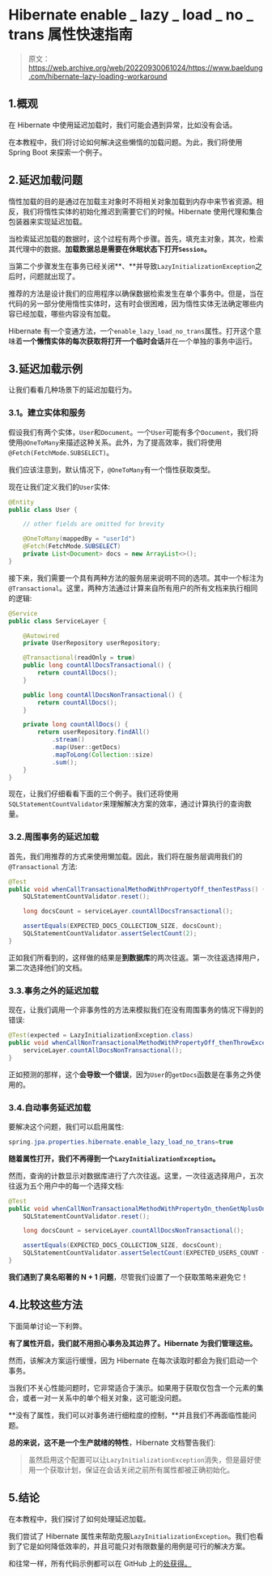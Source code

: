 # Hibernate enable _ lazy _ load _ no _ trans 属性快速指南

> 原文：<https://web.archive.org/web/20220930061024/https://www.baeldung.com/hibernate-lazy-loading-workaround>

## 1.概观

在 Hibernate 中使用延迟加载时，我们可能会遇到异常，比如没有会话。

在本教程中，我们将讨论如何解决这些懒惰的加载问题。为此，我们将使用 Spring Boot 来探索一个例子。

## 2.延迟加载问题

惰性加载的目的是通过在加载主对象时不将相关对象加载到内存中来节省资源。相反，我们将惰性实体的初始化推迟到需要它们的时候。Hibernate 使用代理和集合包装器来实现延迟加载。

当检索延迟加载的数据时，这个过程有两个步骤。首先，填充主对象，其次，检索其代理中的数据。**加载数据总是需要在休眠状态下打开`Session`。**

当第二个步骤发生在事务已经关闭**、**并导致`LazyInitializationException`之后时，问题就出现了。

推荐的方法是设计我们的应用程序以确保数据检索发生在单个事务中。但是，当在代码的另一部分使用惰性实体时，这有时会很困难，因为惰性实体无法确定哪些内容已经加载，哪些内容没有加载。

Hibernate 有一个变通方法，一个`enable_lazy_load_no_trans`属性。打开这个意味着**一个懒惰实体的每次获取将打开一个临时会话**并在一个单独的事务中运行。

## 3.延迟加载示例

让我们看看几种场景下的延迟加载行为。

### 3.1。建立实体和服务

假设我们有两个实体，`User`和`Document`。一个`User`可能有多个`Document`，我们将使用`@OneToMany`来描述这种关系。此外，为了提高效率，我们将使用`@Fetch(FetchMode.SUBSELECT)`。

我们应该注意到，默认情况下，`@OneToMany`有一个惰性获取类型。

现在让我们定义我们的`User`实体:

```java
@Entity
public class User {

    // other fields are omitted for brevity

    @OneToMany(mappedBy = "userId")
    @Fetch(FetchMode.SUBSELECT)
    private List<Document> docs = new ArrayList<>();
}
```

接下来，我们需要一个具有两种方法的服务层来说明不同的选项。其中一个标注为`@Transactional`。这里，两种方法通过计算来自所有用户的所有文档来执行相同的逻辑:

```java
@Service
public class ServiceLayer {

    @Autowired
    private UserRepository userRepository;

    @Transactional(readOnly = true)
    public long countAllDocsTransactional() {
        return countAllDocs();
    }

    public long countAllDocsNonTransactional() {
        return countAllDocs();
    }

    private long countAllDocs() {
        return userRepository.findAll()
            .stream()
            .map(User::getDocs)
            .mapToLong(Collection::size)
            .sum();
    }
}
```

现在，让我们仔细看看下面的三个例子。我们还将使用`SQLStatementCountValidator`来理解解决方案的效率，通过计算执行的查询数量。

### 3.2.周围事务的延迟加载

首先，我们用推荐的方式来使用懒加载。因此，我们将在服务层调用我们的`@Transactional` 方法:

```java
@Test
public void whenCallTransactionalMethodWithPropertyOff_thenTestPass() {
    SQLStatementCountValidator.reset();

    long docsCount = serviceLayer.countAllDocsTransactional();

    assertEquals(EXPECTED_DOCS_COLLECTION_SIZE, docsCount);
    SQLStatementCountValidator.assertSelectCount(2);
}
```

正如我们所看到的，这样做的结果是**到数据库**的两次往返。第一次往返选择用户，第二次选择他们的文档。

### 3.3.事务之外的延迟加载

现在，让我们调用一个非事务性的方法来模拟我们在没有周围事务的情况下得到的错误:

```java
@Test(expected = LazyInitializationException.class)
public void whenCallNonTransactionalMethodWithPropertyOff_thenThrowException() {
    serviceLayer.countAllDocsNonTransactional();
}
```

正如预测的那样，这个**会导致一个错误**，因为`User`的`getDocs`函数是在事务之外使用的。

### 3.4.自动事务延迟加载

要解决这个问题，我们可以启用属性:

```java
spring.jpa.properties.hibernate.enable_lazy_load_no_trans=true
```

**随着属性打开，我们不再得到一个`LazyInitializationException`。**

然而，查询的计数显示对数据库进行了六次往返。这里，一次往返选择用户，五次往返为五个用户中的每一个选择文档:

```java
@Test
public void whenCallNonTransactionalMethodWithPropertyOn_thenGetNplusOne() {
    SQLStatementCountValidator.reset();

    long docsCount = serviceLayer.countAllDocsNonTransactional();

    assertEquals(EXPECTED_DOCS_COLLECTION_SIZE, docsCount);
    SQLStatementCountValidator.assertSelectCount(EXPECTED_USERS_COUNT + 1);
}
```

**我们遇到了臭名昭著的 N + 1 问题**，尽管我们设置了一个获取策略来避免它！

## 4.比较这些方法

下面简单讨论一下利弊。

**有了属性开启，我们就不用担心事务及其边界了。Hibernate 为我们管理这些。**

然而，该解决方案运行缓慢，因为 Hibernate 在每次读取时都会为我们启动一个事务。

当我们不关心性能问题时，它非常适合于演示。如果用于获取仅包含一个元素的集合，或者一对一关系中的单个相关对象，这可能没问题。

**没有了属性，我们可以对事务进行细粒度的控制，**并且我们不再面临性能问题。

**总的来说，这不是一个生产就绪的特性**，Hibernate 文档警告我们:

> 虽然启用这个配置可以让`LazyInitializationException`消失，但是最好使用一个获取计划，保证在会话关闭之前所有属性都被正确初始化。

## 5.结论

在本教程中，我们探讨了如何处理延迟加载。

我们尝试了 Hibernate 属性来帮助克服`LazyInitializationException`。我们也看到了它是如何降低效率的，并且可能只对有限数量的用例是可行的解决方案。

和往常一样，所有代码示例都可以在 GitHub 上的[处获得。](https://web.archive.org/web/20220630123235/https://github.com/eugenp/tutorials/tree/master/persistence-modules/spring-boot-persistence-h2)